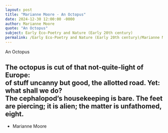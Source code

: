 ```yaml
---
layout: post
title: "Marianne Moore - An Octopus"
date: 2024-12-30 12:00:00 -0000
author: Marianne Moore
quote: "An Octopus"
subject: Early Eco-Poetry and Nature (Early 20th century)
permalink: /Early Eco-Poetry and Nature (Early 20th century)/Marianne Moore/Marianne Moore - An Octopus
---
```


An Octopus

The octopus is cut of
        that not-quite-light
        of Europe:      
            of stuff uncanny
            but good,
        the allotted road.
    Yet: what shall we
        do?      
    The cephalopod’s
    housekeeping is bare.
       The feet are piercing; it
       is alien; the matter
       is unfathomed, eight.
   ----

- Marianne Moore
